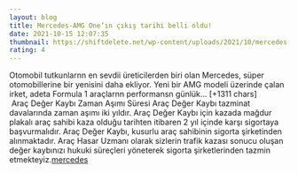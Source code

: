 ```yaml
--- 
layout: blog
title: Mercedes-AMG One’ın çıkış tarihi belli oldu!
date: 2021-10-15 12:07:35
thumbnail: https://shiftdelete.net/wp-content/uploads/2021/10/mercedes-amg-onein-cikis-tarihi-belli-oldu.jpg
rating: 4
---
```

Otomobil tutkunlarnn en sevdii üreticilerden biri olan Mercedes, süper otomobillerine bir yenisini daha ekliyor. Yeni bir AMG modeli üzerinde çalan irket, adeta Formula 1 araçlarnn performansn günlük… [+1311 chars]</br>&nbsp;Araç Değer Kaybı Zaman Aşımı Süresi
Araç Değer Kaybı tazminat davalarında zaman aşımı iki yıldır. Araç Değer Kaybı için kazada mağdur plakalı araç sahibi kaza olduğu tarihten itibaren 2 yıl içinde karşı sigortaya başvurmalıdır. Araç Değer Kaybı, kusurlu araç sahibinin sigorta şirketinden alınmaktadır. Araç Hasar Uzmanı olarak sizlerin trafik kazası sonucu oluşan değer kaybınızı hukuki süreçleri yöneterek sigorta şirketlerinden tazmin etmekteyiz.<a href="https://www.profesyonelfirma.com/firma/arac-deger-kaybi-hesaplama">mercedes</a>